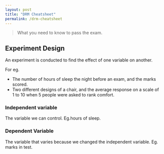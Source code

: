 ```yaml
---
layout: post
title: "DRM Cheatsheet"
permalink: /drm-cheatsheet
---
```


>What you need to know to pass the exam.

## Experiment Design  
An experiment is conducted to find the effect of one variable on another.

For eg.  
- The number of hours of sleep the night before an exam, and the marks scored.  
- Two different designs of a chair, and the average response on a scale of 1 to 10 when 5 people were asked to rank comfort.

### Independent variable
The variable we can control. Eg.hours of sleep.

### Dependent Variable
The variable that varies because we changed the independent variable. Eg. marks in test.